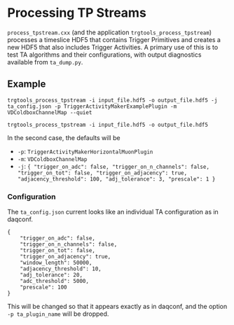 # Processing TP Streams
`process_tpstream.cxx` (and the application `trgtools_process_tpstream`) processes a timeslice HDF5 that contains Trigger Primitives and creates a new HDF5 that also includes Trigger Activities. A primary use of this is to test TA algorithms and their configurations, with output diagnostics available from `ta_dump.py`.

## Example
```
trgtools_process_tpstream -i input_file.hdf5 -o output_file.hdf5 -j ta_config.json -p TriggerActivityMakerExamplePlugin -m VDColdboxChannelMap --quiet

trgtools_process_tpstream -i input_file.hdf5 -o output_file.hdf5
```
In the second case, the defaults will be
* `-p`: `TriggerActivityMakerHorizontalMuonPlugin`
* `-m`: `VDColdboxChannelMap`
* `-j`: `{
        "trigger_on_adc": false,
        "trigger_on_n_channels": false,
        "trigger_on_tot": false,
        "trigger_on_adjacency": true,
        "adjacency_threshold": 100,
        "adj_tolerance": 3,
        "prescale": 1
      }`

### Configuration
The `ta_config.json` current looks like an individual TA configuration as in daqconf.
```
{
	"trigger_on_adc": false,
	"trigger_on_n_channels": false,
	"trigger_on_tot": false,
	"trigger_on_adjacency": true,
	"window_length": 50000,
	"adjacency_threshold": 10,
	"adj_tolerance": 20,
	"adc_threshold": 5000,
	"prescale": 100
}
```
This will be changed so that it appears exactly as in daqconf, and the option `-p ta_plugin_name` will be dropped.
